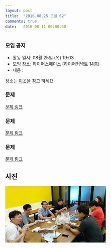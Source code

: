 ```yaml
---
layout: post
title:  "2016.08.25 모임 62"
comments: true
date:   2016-08-11 00:00:00
---
```


### 모임 공지

- 활동 일시: 08월 25일 (목) 19:03
- 모임 장소: 하이퍼스페이스 (하이퍼커넥트 14층)
- 내용 :

장소는 [이곳](http://career.hpcnt.com/)을 참고 하세요

### 문제

[문제 링크](http://codeforces.com/contest/699/problem/B)

### 문제

[문제 링크](http://codeforces.com/contest/699/problem/C)

### 문제

[문제 링크](http://codeforces.com/contest/703/problem/B)

## 사진
![사진](https://raw.githubusercontent.com/seirion/aaa/gh-pages/images/aaa/aaa_59_03.jpg)

